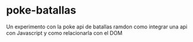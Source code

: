 # poke-batallas
Un experimento con la poke api de batallas ramdon
como integrar una api con Javascript y como relacionarla con el DOM
